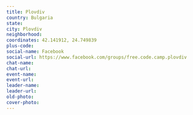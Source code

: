 ```yaml
---
title: Plovdiv
country: Bulgaria
state: 
city: Plovdiv
neighborhood: 
coordinates: 42.141912, 24.749839
plus-code:
social-name: Facebook
social-url: https://www.facebook.com/groups/free.code.camp.plovdiv
chat-name:
chat-url:
event-name:
event-url:
leader-name:
leader-url:
old-photo: 
cover-photo:
---
```

